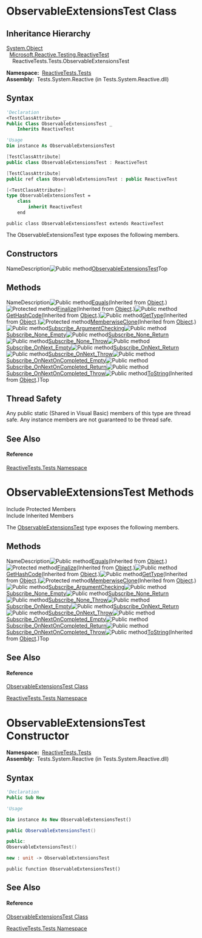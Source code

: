 # ObservableExtensionsTest Class

## Inheritance Hierarchy

[System.Object](https://msdn.microsoft.com/en-us/library/e5kfa45b)  
  [Microsoft.Reactive.Testing.ReactiveTest](ReactiveTest\ReactiveTest.md)  
    ReactiveTests.Tests.ObservableExtensionsTest

**Namespace:**  [ReactiveTests.Tests](ReactiveTests.Tests\ReactiveTests.Tests.md)  
**Assembly:**  Tests.System.Reactive (in Tests.System.Reactive.dll)

## Syntax

```vb
'Declaration
<TestClassAttribute> _
Public Class ObservableExtensionsTest _
    Inherits ReactiveTest
```

```vb
'Usage
Dim instance As ObservableExtensionsTest
```

```csharp
[TestClassAttribute]
public class ObservableExtensionsTest : ReactiveTest
```

```c++
[TestClassAttribute]
public ref class ObservableExtensionsTest : public ReactiveTest
```

```fsharp
[<TestClassAttribute>]
type ObservableExtensionsTest =  
    class
        inherit ReactiveTest
    end
```

```jscript
public class ObservableExtensionsTest extends ReactiveTest
```

The ObservableExtensionsTest type exposes the following members.

## Constructors

NameDescription![Public method](images\Hh303103.pubmethod(en-us,VS.103).gif "Public method")[ObservableExtensionsTest](ObservableExtensionsTest\ObservableExtensionsTest.md)Top

## Methods

NameDescription![Public method](images\Hh303103.pubmethod(en-us,VS.103).gif "Public method")[Equals](https://msdn.microsoft.com/en-us/library/m:system.object.equals(system.object)(v=VS.103))(Inherited from [Object](https://msdn.microsoft.com/en-us/library/e5kfa45b).)![Protected method](images\Hh303103.protmethod(en-us,VS.103).gif "Protected method")[Finalize](https://msdn.microsoft.com/en-us/library/4k87zsw7)(Inherited from [Object](https://msdn.microsoft.com/en-us/library/e5kfa45b).)![Public method](images\Hh303103.pubmethod(en-us,VS.103).gif "Public method")[GetHashCode](https://msdn.microsoft.com/en-us/library/zdee4b3y)(Inherited from [Object](https://msdn.microsoft.com/en-us/library/e5kfa45b).)![Public method](images\Hh303103.pubmethod(en-us,VS.103).gif "Public method")[GetType](https://msdn.microsoft.com/en-us/library/dfwy45w9)(Inherited from [Object](https://msdn.microsoft.com/en-us/library/e5kfa45b).)![Protected method](images\Hh303103.protmethod(en-us,VS.103).gif "Protected method")[MemberwiseClone](https://msdn.microsoft.com/en-us/library/57ctke0a)(Inherited from [Object](https://msdn.microsoft.com/en-us/library/e5kfa45b).)![Public method](images\Hh303103.pubmethod(en-us,VS.103).gif "Public method")[Subscribe\_ArgumentChecking](Subscribe\ObservableExtensionsTest.Subscribe_ArgumentChecking.md)![Public method](images\Hh303103.pubmethod(en-us,VS.103).gif "Public method")[Subscribe\_None\_Empty](Subscribe\ObservableExtensionsTest.Subscribe_None_Empty.md)![Public method](images\Hh303103.pubmethod(en-us,VS.103).gif "Public method")[Subscribe\_None\_Return](Subscribe\ObservableExtensionsTest.Subscribe_None_Return.md)![Public method](images\Hh303103.pubmethod(en-us,VS.103).gif "Public method")[Subscribe\_None\_Throw](Subscribe\ObservableExtensionsTest.Subscribe_None_Throw.md)![Public method](images\Hh303103.pubmethod(en-us,VS.103).gif "Public method")[Subscribe\_OnNext\_Empty](Subscribe\ObservableExtensionsTest.Subscribe_OnNext_Empty.md)![Public method](images\Hh303103.pubmethod(en-us,VS.103).gif "Public method")[Subscribe\_OnNext\_Return](Subscribe\ObservableExtensionsTest.Subscribe_OnNext_Return.md)![Public method](images\Hh303103.pubmethod(en-us,VS.103).gif "Public method")[Subscribe\_OnNext\_Throw](Subscribe\ObservableExtensionsTest.Subscribe_OnNext_Throw.md)![Public method](images\Hh303103.pubmethod(en-us,VS.103).gif "Public method")[Subscribe\_OnNextOnCompleted\_Empty](Subscribe\ObservableExtensionsTest.Subscribe_OnNextOnCompleted_Empty.md)![Public method](images\Hh303103.pubmethod(en-us,VS.103).gif "Public method")[Subscribe\_OnNextOnCompleted\_Return](Subscribe\ObservableExtensionsTest.Subscribe_OnNextOnCompleted_Return.md)![Public method](images\Hh303103.pubmethod(en-us,VS.103).gif "Public method")[Subscribe\_OnNextOnCompleted\_Throw](Subscribe\ObservableExtensionsTest.Subscribe_OnNextOnCompleted_Throw.md)![Public method](images\Hh303103.pubmethod(en-us,VS.103).gif "Public method")[ToString](https://msdn.microsoft.com/en-us/library/7bxwbwt2)(Inherited from [Object](https://msdn.microsoft.com/en-us/library/e5kfa45b).)Top

## Thread Safety

Any public static (Shared in Visual Basic) members of this type are thread safe. Any instance members are not guaranteed to be thread safe.

## See Also

#### Reference

[ReactiveTests.Tests Namespace](ReactiveTests.Tests\ReactiveTests.Tests.md)









# ObservableExtensionsTest Methods

Include Protected Members  
Include Inherited Members

The [ObservableExtensionsTest](ObservableExtensionsTest\ObservableExtensionsTest.md) type exposes the following members.

## Methods

NameDescription![Public method](images\Hh303103.pubmethod(en-us,VS.103).gif "Public method")[Equals](https://msdn.microsoft.com/en-us/library/m:system.object.equals(system.object)(v=VS.103))(Inherited from [Object](https://msdn.microsoft.com/en-us/library/e5kfa45b).)![Protected method](images\Hh303103.protmethod(en-us,VS.103).gif "Protected method")[Finalize](https://msdn.microsoft.com/en-us/library/4k87zsw7)(Inherited from [Object](https://msdn.microsoft.com/en-us/library/e5kfa45b).)![Public method](images\Hh303103.pubmethod(en-us,VS.103).gif "Public method")[GetHashCode](https://msdn.microsoft.com/en-us/library/zdee4b3y)(Inherited from [Object](https://msdn.microsoft.com/en-us/library/e5kfa45b).)![Public method](images\Hh303103.pubmethod(en-us,VS.103).gif "Public method")[GetType](https://msdn.microsoft.com/en-us/library/dfwy45w9)(Inherited from [Object](https://msdn.microsoft.com/en-us/library/e5kfa45b).)![Protected method](images\Hh303103.protmethod(en-us,VS.103).gif "Protected method")[MemberwiseClone](https://msdn.microsoft.com/en-us/library/57ctke0a)(Inherited from [Object](https://msdn.microsoft.com/en-us/library/e5kfa45b).)![Public method](images\Hh303103.pubmethod(en-us,VS.103).gif "Public method")[Subscribe\_ArgumentChecking](Subscribe\ObservableExtensionsTest.Subscribe_ArgumentChecking.md)![Public method](images\Hh303103.pubmethod(en-us,VS.103).gif "Public method")[Subscribe\_None\_Empty](Subscribe\ObservableExtensionsTest.Subscribe_None_Empty.md)![Public method](images\Hh303103.pubmethod(en-us,VS.103).gif "Public method")[Subscribe\_None\_Return](Subscribe\ObservableExtensionsTest.Subscribe_None_Return.md)![Public method](images\Hh303103.pubmethod(en-us,VS.103).gif "Public method")[Subscribe\_None\_Throw](Subscribe\ObservableExtensionsTest.Subscribe_None_Throw.md)![Public method](images\Hh303103.pubmethod(en-us,VS.103).gif "Public method")[Subscribe\_OnNext\_Empty](Subscribe\ObservableExtensionsTest.Subscribe_OnNext_Empty.md)![Public method](images\Hh303103.pubmethod(en-us,VS.103).gif "Public method")[Subscribe\_OnNext\_Return](Subscribe\ObservableExtensionsTest.Subscribe_OnNext_Return.md)![Public method](images\Hh303103.pubmethod(en-us,VS.103).gif "Public method")[Subscribe\_OnNext\_Throw](Subscribe\ObservableExtensionsTest.Subscribe_OnNext_Throw.md)![Public method](images\Hh303103.pubmethod(en-us,VS.103).gif "Public method")[Subscribe\_OnNextOnCompleted\_Empty](Subscribe\ObservableExtensionsTest.Subscribe_OnNextOnCompleted_Empty.md)![Public method](images\Hh303103.pubmethod(en-us,VS.103).gif "Public method")[Subscribe\_OnNextOnCompleted\_Return](Subscribe\ObservableExtensionsTest.Subscribe_OnNextOnCompleted_Return.md)![Public method](images\Hh303103.pubmethod(en-us,VS.103).gif "Public method")[Subscribe\_OnNextOnCompleted\_Throw](Subscribe\ObservableExtensionsTest.Subscribe_OnNextOnCompleted_Throw.md)![Public method](images\Hh303103.pubmethod(en-us,VS.103).gif "Public method")[ToString](https://msdn.microsoft.com/en-us/library/7bxwbwt2)(Inherited from [Object](https://msdn.microsoft.com/en-us/library/e5kfa45b).)Top

## See Also

#### Reference

[ObservableExtensionsTest Class](ObservableExtensionsTest\ObservableExtensionsTest.md)

[ReactiveTests.Tests Namespace](ReactiveTests.Tests\ReactiveTests.Tests.md)





# ObservableExtensionsTest Constructor

**Namespace:**  [ReactiveTests.Tests](ReactiveTests.Tests\ReactiveTests.Tests.md)  
**Assembly:**  Tests.System.Reactive (in Tests.System.Reactive.dll)

## Syntax

```vb
'Declaration
Public Sub New
```

```vb
'Usage

Dim instance As New ObservableExtensionsTest()
```

```csharp
public ObservableExtensionsTest()
```

```c++
public:
ObservableExtensionsTest()
```

```fsharp
new : unit -> ObservableExtensionsTest
```

```jscript
public function ObservableExtensionsTest()
```

## See Also

#### Reference

[ObservableExtensionsTest Class](ObservableExtensionsTest\ObservableExtensionsTest.md)

[ReactiveTests.Tests Namespace](ReactiveTests.Tests\ReactiveTests.Tests.md)





